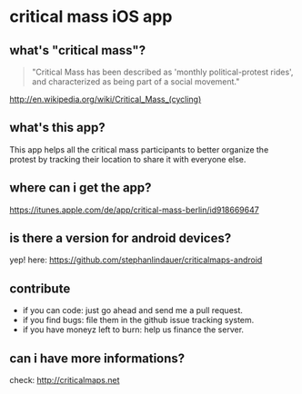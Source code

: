 # critical mass iOS app


## what's "critical mass"?

> "Critical Mass has been described as 'monthly political-protest rides', and characterized as being part of a social movement."

http://en.wikipedia.org/wiki/Critical_Mass_(cycling)

## what's this app?

This app helps all the critical mass participants to better organize the protest by tracking their location to share it with everyone else.

## where can i get the app?

https://itunes.apple.com/de/app/critical-mass-berlin/id918669647

## is there a version for android devices?
                                                          
yep! here: https://github.com/stephanlindauer/criticalmaps-android

## contribute

* if you can code: just go ahead and send me a pull request.
* if you find bugs: file them in the github issue tracking system.
* if you have moneyz left to burn: help us finance the server.

## can i have more informations?

check: http://criticalmaps.net